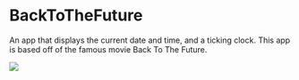 # BackToTheFuture
An app that displays the current date and time, and a ticking clock. This app is based off of the famous movie Back To The Future.

<a href="http://www.dazzlejunction.com/generators/image-generator.php" title="html image code" target="_blank"><img src="https://media.giphy.com/media/UMW6csZKSB64U/giphy.gif" border="0"></a>
